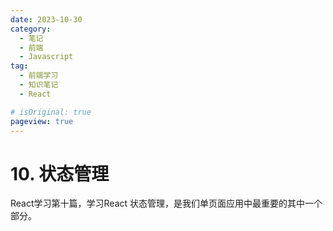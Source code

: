 ```yaml
---
date: 2023-10-30
category:
  - 笔记
  - 前端
  - Javascript
tag:
  - 前端学习
  - 知识笔记
  - React

# isOriginal: true
pageview: true
---
```


# **10. 状态管理**

React学习第十篇，学习React 状态管理，是我们单页面应用中最重要的其中一个部分。
<!-- more -->